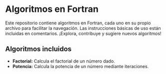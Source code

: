 # Algoritmos en Fortran

Este repositorio contiene algoritmos en Fortran, cada uno en su propio archivo para facilitar la navegación. Las instrucciones básicas de uso están incluidas en comentarios. ¡Explora, contribuye y sugiere nuevos algoritmos!

## Algoritmos incluidos

- **Factorial:** Calcula el factorial de un número dado.
- **Potencia:** Calcula la potencia de un número mediante iteraciones.
